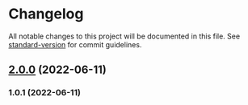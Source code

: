 # Changelog

All notable changes to this project will be documented in this file. See [standard-version](https://github.com/conventional-changelog/standard-version) for commit guidelines.

## [2.0.0](https://github.com/niteshbalusu11/nextronbosgui/compare/v1.0.1...v2.0.0) (2022-06-11)

### 1.0.1 (2022-06-11)
